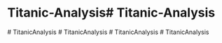 # Titanic-Analysis#   T i t a n i c - A n a l y s i s  
 #   T i t a n i c A n a l y s i s  
 #   T i t a n i c A n a l y s i s  
 #   T i t a n i c A n a l y s i s  
 #   T i t a n i c A n a l y s i s  
 